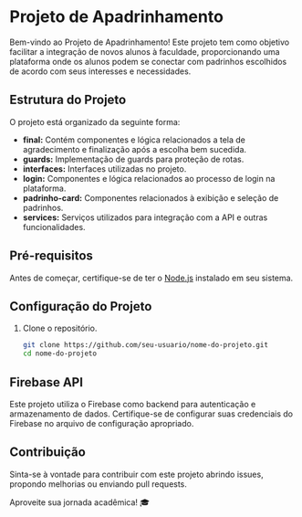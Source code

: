 # Projeto de Apadrinhamento

Bem-vindo ao Projeto de Apadrinhamento! Este projeto tem como objetivo facilitar a integração de novos alunos à faculdade, proporcionando uma plataforma onde os alunos podem se conectar com padrinhos escolhidos de acordo com seus interesses e necessidades.

## Estrutura do Projeto

O projeto está organizado da seguinte forma:

- **final:** Contém componentes e lógica relacionados a tela de agradecimento e finalização após a escolha bem sucedida.
- **guards:** Implementação de guards para proteção de rotas.
- **interfaces:** Interfaces utilizadas no projeto.
- **login:** Componentes e lógica relacionados ao processo de login na plataforma.
- **padrinho-card:** Componentes relacionados à exibição e seleção de padrinhos.
- **services:** Serviços utilizados para integração com a API e outras funcionalidades.

## Pré-requisitos

Antes de começar, certifique-se de ter o [Node.js](https://nodejs.org/) instalado em seu sistema.

## Configuração do Projeto

1. Clone o repositório.
   ```bash
   git clone https://github.com/seu-usuario/nome-do-projeto.git
   cd nome-do-projeto

## Firebase API
Este projeto utiliza o Firebase como backend para autenticação e armazenamento de dados. Certifique-se de configurar suas credenciais do Firebase no arquivo de configuração apropriado.

## Contribuição
Sinta-se à vontade para contribuir com este projeto abrindo issues, propondo melhorias ou enviando pull requests.

Aproveite sua jornada acadêmica! 🎓
